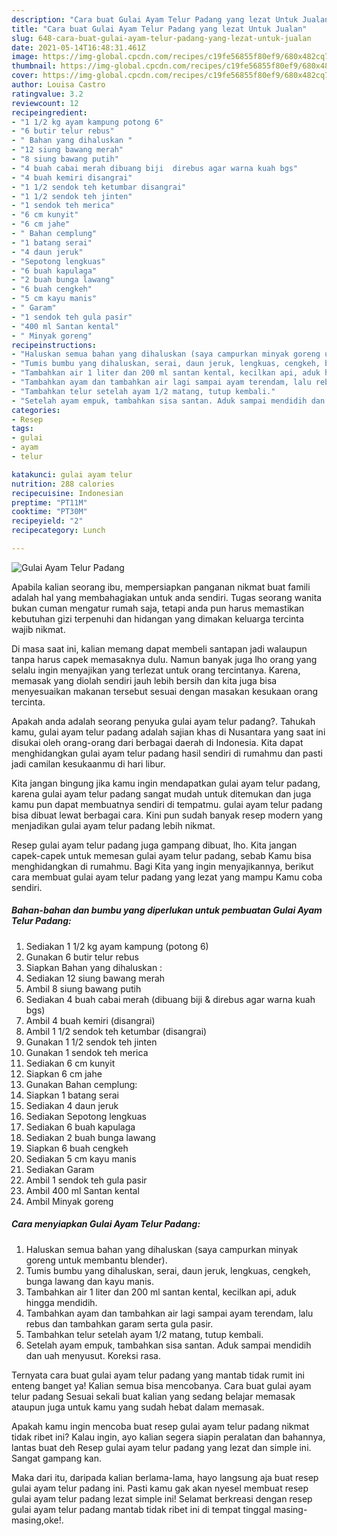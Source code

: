 ```yaml
---
description: "Cara buat Gulai Ayam Telur Padang yang lezat Untuk Jualan"
title: "Cara buat Gulai Ayam Telur Padang yang lezat Untuk Jualan"
slug: 648-cara-buat-gulai-ayam-telur-padang-yang-lezat-untuk-jualan
date: 2021-05-14T16:48:31.461Z
image: https://img-global.cpcdn.com/recipes/c19fe56855f80ef9/680x482cq70/gulai-ayam-telur-padang-foto-resep-utama.jpg
thumbnail: https://img-global.cpcdn.com/recipes/c19fe56855f80ef9/680x482cq70/gulai-ayam-telur-padang-foto-resep-utama.jpg
cover: https://img-global.cpcdn.com/recipes/c19fe56855f80ef9/680x482cq70/gulai-ayam-telur-padang-foto-resep-utama.jpg
author: Louisa Castro
ratingvalue: 3.2
reviewcount: 12
recipeingredient:
- "1 1/2 kg ayam kampung potong 6"
- "6 butir telur rebus"
- " Bahan yang dihaluskan "
- "12 siung bawang merah"
- "8 siung bawang putih"
- "4 buah cabai merah dibuang biji  direbus agar warna kuah bgs"
- "4 buah kemiri disangrai"
- "1 1/2 sendok teh ketumbar disangrai"
- "1 1/2 sendok teh jinten"
- "1 sendok teh merica"
- "6 cm kunyit"
- "6 cm jahe"
- " Bahan cemplung"
- "1 batang serai"
- "4 daun jeruk"
- "Sepotong lengkuas"
- "6 buah kapulaga"
- "2 buah bunga lawang"
- "6 buah cengkeh"
- "5 cm kayu manis"
- " Garam"
- "1 sendok teh gula pasir"
- "400 ml Santan kental"
- " Minyak goreng"
recipeinstructions:
- "Haluskan semua bahan yang dihaluskan (saya campurkan minyak goreng untuk membantu blender)."
- "Tumis bumbu yang dihaluskan, serai, daun jeruk, lengkuas, cengkeh, bunga lawang dan kayu manis."
- "Tambahkan air 1 liter dan 200 ml santan kental, kecilkan api, aduk hingga mendidih."
- "Tambahkan ayam dan tambahkan air lagi sampai ayam terendam, lalu rebus dan tambahkan garam serta gula pasir."
- "Tambahkan telur setelah ayam 1/2 matang, tutup kembali."
- "Setelah ayam empuk, tambahkan sisa santan. Aduk sampai mendidih dan uah menyusut. Koreksi rasa."
categories:
- Resep
tags:
- gulai
- ayam
- telur

katakunci: gulai ayam telur 
nutrition: 288 calories
recipecuisine: Indonesian
preptime: "PT11M"
cooktime: "PT30M"
recipeyield: "2"
recipecategory: Lunch

---
```



![Gulai Ayam Telur Padang](https://img-global.cpcdn.com/recipes/c19fe56855f80ef9/680x482cq70/gulai-ayam-telur-padang-foto-resep-utama.jpg)

Apabila kalian seorang ibu, mempersiapkan panganan nikmat buat famili adalah hal yang membahagiakan untuk anda sendiri. Tugas seorang  wanita bukan cuman mengatur rumah saja, tetapi anda pun harus memastikan kebutuhan gizi terpenuhi dan hidangan yang dimakan keluarga tercinta wajib nikmat.

Di masa  saat ini, kalian memang dapat membeli santapan jadi walaupun tanpa harus capek memasaknya dulu. Namun banyak juga lho orang yang selalu ingin menyajikan yang terlezat untuk orang tercintanya. Karena, memasak yang diolah sendiri jauh lebih bersih dan kita juga bisa menyesuaikan makanan tersebut sesuai dengan masakan kesukaan orang tercinta. 



Apakah anda adalah seorang penyuka gulai ayam telur padang?. Tahukah kamu, gulai ayam telur padang adalah sajian khas di Nusantara yang saat ini disukai oleh orang-orang dari berbagai daerah di Indonesia. Kita dapat menghidangkan gulai ayam telur padang hasil sendiri di rumahmu dan pasti jadi camilan kesukaanmu di hari libur.

Kita jangan bingung jika kamu ingin mendapatkan gulai ayam telur padang, karena gulai ayam telur padang sangat mudah untuk ditemukan dan juga kamu pun dapat membuatnya sendiri di tempatmu. gulai ayam telur padang bisa dibuat lewat berbagai cara. Kini pun sudah banyak resep modern yang menjadikan gulai ayam telur padang lebih nikmat.

Resep gulai ayam telur padang juga gampang dibuat, lho. Kita jangan capek-capek untuk memesan gulai ayam telur padang, sebab Kamu bisa menghidangkan di rumahmu. Bagi Kita yang ingin menyajikannya, berikut cara membuat gulai ayam telur padang yang lezat yang mampu Kamu coba sendiri.

<!--inarticleads1-->

##### Bahan-bahan dan bumbu yang diperlukan untuk pembuatan Gulai Ayam Telur Padang:

1. Sediakan 1 1/2 kg ayam kampung (potong 6)
1. Gunakan 6 butir telur rebus
1. Siapkan  Bahan yang dihaluskan :
1. Sediakan 12 siung bawang merah
1. Ambil 8 siung bawang putih
1. Sediakan 4 buah cabai merah (dibuang biji &amp; direbus agar warna kuah bgs)
1. Ambil 4 buah kemiri (disangrai)
1. Ambil 1 1/2 sendok teh ketumbar (disangrai)
1. Gunakan 1 1/2 sendok teh jinten
1. Gunakan 1 sendok teh merica
1. Sediakan 6 cm kunyit
1. Siapkan 6 cm jahe
1. Gunakan  Bahan cemplung:
1. Siapkan 1 batang serai
1. Sediakan 4 daun jeruk
1. Sediakan Sepotong lengkuas
1. Sediakan 6 buah kapulaga
1. Sediakan 2 buah bunga lawang
1. Siapkan 6 buah cengkeh
1. Sediakan 5 cm kayu manis
1. Sediakan  Garam
1. Ambil 1 sendok teh gula pasir
1. Ambil 400 ml Santan kental
1. Ambil  Minyak goreng




<!--inarticleads2-->

##### Cara menyiapkan Gulai Ayam Telur Padang:

1. Haluskan semua bahan yang dihaluskan (saya campurkan minyak goreng untuk membantu blender).
1. Tumis bumbu yang dihaluskan, serai, daun jeruk, lengkuas, cengkeh, bunga lawang dan kayu manis.
1. Tambahkan air 1 liter dan 200 ml santan kental, kecilkan api, aduk hingga mendidih.
1. Tambahkan ayam dan tambahkan air lagi sampai ayam terendam, lalu rebus dan tambahkan garam serta gula pasir.
1. Tambahkan telur setelah ayam 1/2 matang, tutup kembali.
1. Setelah ayam empuk, tambahkan sisa santan. Aduk sampai mendidih dan uah menyusut. Koreksi rasa.




Ternyata cara buat gulai ayam telur padang yang mantab tidak rumit ini enteng banget ya! Kalian semua bisa mencobanya. Cara buat gulai ayam telur padang Sesuai sekali buat kalian yang sedang belajar memasak ataupun juga untuk kamu yang sudah hebat dalam memasak.

Apakah kamu ingin mencoba buat resep gulai ayam telur padang nikmat tidak ribet ini? Kalau ingin, ayo kalian segera siapin peralatan dan bahannya, lantas buat deh Resep gulai ayam telur padang yang lezat dan simple ini. Sangat gampang kan. 

Maka dari itu, daripada kalian berlama-lama, hayo langsung aja buat resep gulai ayam telur padang ini. Pasti kamu gak akan nyesel membuat resep gulai ayam telur padang lezat simple ini! Selamat berkreasi dengan resep gulai ayam telur padang mantab tidak ribet ini di tempat tinggal masing-masing,oke!.

